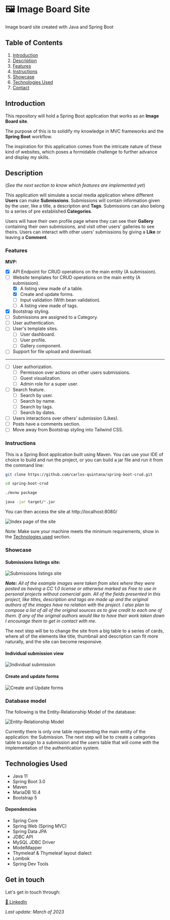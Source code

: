 # 🖼 Image Board Site
Image board site created with Java and Spring Boot

## Table of Contents
1. [Introduction](#introduction)
2. [Description](#description)
3. [Features](#features)
4. [Instructions](#instructions)
5. [Showcase](#showcase)
6. [Technologies Used](#technologies-used)
7. [Contact](#get-in-touch)

## Introduction

This repository will hold a Spring Boot application that works as an **Image Board site**.

The purpose of this is to solidify my knowledge in MVC frameworks and the **Spring Boot** workflow. 

The inspiration for this application comes from the intricate nature of these kind of websites, which poses a formidable challenge to further advance and display my skills.

## Description

(*See the next section to know which features are implemented yet*)

This application will simulate a social media application where different **Users** can make **Submissions**. 
Submissions will contain information given by the user, like a title, a description and **Tags**. Submissions can also belong to a series of pre established **Categories**.

Users will have their own profile page where they can see their **Gallery** containing their own submissions, and visit other users' galleries to see theirs.
Users can interact with other users' submissions by giving a **Like** or leaving a **Comment**.

### Features

**MVP:**
- [X] API Endpoint for CRUD operations on the main entity (A submission).
- [ ] Website templates for CRUD operations on the main entity (A submission).
  - [X] A listing view made of a table.
  - [X] Create and update forms.
  - [ ] Input validation (With bean validation).
  - [ ] A listing view made of tags.
- [X] Bootstrap styling.
- [ ] Submissions are assigned to a Category.
- [ ] User authentication.
- [ ] User's template sites.
  - [ ] User dashboard.
  - [ ] User profile.
  - [ ] Gallery component.
- [ ] Support for file upload and download.
- - - -
- [ ] User authorization.
  - [ ] Permission over actions on other users submissions.
  - [ ] Guest visualization.
  - [ ] Admin role for a super user.
- [ ] Search feature.
  - [ ] Search by user.
  - [ ] Search by name.
  - [ ] Search by tags.
  - [ ] Search by dates.
- [ ] Users interactions over others' submission (Likes).
- [ ] Posts have a comments section.
- [ ] Move away from Bootstrap styling into Tailwind CSS.

### Instructions

This is a Spring Boot application built using Maven. You can use your IDE of choice to build and run the project, or you can build a jar file and run it from the command line:

```bash
git clone https://github.com/carlos-quintana/spring-boot-crud.git

cd spring-boot-crud

./mvnw package

java -jar target/*.jar
```

You can then access the site at http://localhost:8080/

![Index page of the site](https://user-images.githubusercontent.com/102340968/227415512-ae7e3cdc-4579-4160-91c6-5676259f8bc3.png)

Note: Make sure your machine meets the minimum requirements, show in the [Technologies used](#technologies-used) section.

### Showcase

#### Submissions listings site:

![Submissions listings site](https://user-images.githubusercontent.com/102340968/227416105-6a5682f2-1fd1-4f44-b2b2-0a4cc6e883c7.png)

***Note:** All of the example images were taken from sites where they were posted as having a CC 1.0 license or otherwise marked as Free to use in personal projects without comercial gain. All of the fields presented in this project, like titles, description and tags are made up and the original authors of the images have no relation with the project. I also plan to compose a list of all of the original sources as to give credit to each one of them. If any of the original authors would like to have their work taken down I encourage them to get in contact with me.*

The next step will be to change the site from a big table to a series of cards, where all of the elements like title, thumbnail and description can fit more naturally, and the site can become responsive.

#### Individual submission view

![Individual submission](https://user-images.githubusercontent.com/102340968/227416102-553566d4-1971-451c-bbb6-fb3bc0a1f7ec.png)

#### Create and update forms

![Create and Update forms](https://user-images.githubusercontent.com/102340968/227416089-195f7104-a5b2-4eee-a10e-e030a4fd6bb7.png)


### Database model

The following is the Entity-Relationship Model of the database:

 ![Entity-Relationship Model](https://user-images.githubusercontent.com/102340968/227071566-7f7fbcc5-fbee-4734-b807-84733d06e3e8.png)

Currently there is only one table representing the main entity of the application: the Submission. The next step will be to create a categories table to assign to a submission and the users table that will come with the implementation of the authentication system.

## Technologies Used

- Java 11
- Spring Boot 3.0
- Maven
- MariaDB 10.4
- Bootstrap 5

#### Dependencies

- Spring Core
- Spring Web (Spring MVC)
- Spring Data JPA
- JDBC API
- MySQL JDBC Driver
- ModelMapper
- Thymeleaf & Thymeleaf layout dialect
- Lombok
- Spring Dev Tools

## Get in touch

Let's get in touch through:

[💼 LinkedIn](https://linkedin.com/in/carlos-quintana-dev)

*Last update: March of 2023*
